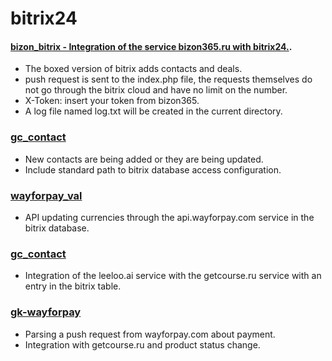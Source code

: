 # bitrix24
#### [bizon_bitrix - Integration of the service bizon365.ru with bitrix24.](https://github.com/jtzjtz12/bitrix24/tree/main/bizon_bitrix). 
* The boxed version of bitrix adds contacts and deals.
* push request is sent to the index.php file, the requests themselves do not go through the bitrix cloud and have no limit on the number.
* X-Token: insert your token from bizon365.
* A log file named log.txt will be created in the current directory.

### [gc_contact](https://github.com/jtzjtz12/bitrix24/tree/main/gc_contact)
* New contacts are being added or they are being updated.
* Include standard path to bitrix database access configuration.

### [wayforpay_val](https://github.com/jtzjtz12/bitrix24/tree/main/wayforpay_val)
* API updating currencies through the api.wayforpay.com service in the bitrix database.

### [gc_contact](https://github.com/jtzjtz12/bitrix24/tree/main/gc_contact)
* Integration of the leeloo.ai service with the getcourse.ru service with an entry in the bitrix table.

### [gk-wayforpay](https://github.com/jtzjtz12/bitrix24/tree/main/gk-wayforpay)
* Parsing a push request from wayforpay.com about payment.
* Integration with getcourse.ru and product status change.
